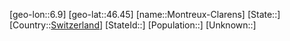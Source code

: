 ﻿---
location: [46.45,6.9]
type: City
tags:
- geo/City


SpocWebEntityId: 32590
isDeleted: false
confidential: public

---
[geo-lon::6.9]
[geo-lat::46.45]
[name::Montreux-Clarens]
[State::]
[Country::[Switzerland](geo/Continent/Europe/Switzerland.md)]
[StateId::]
[Population::]
[Unknown::]

